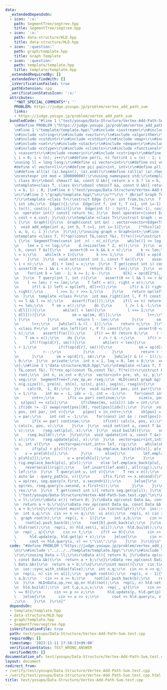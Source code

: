 ```yaml
---
data:
  _extendedDependsOn:
  - icon: ':x:'
    path: SegmentTree/segtree.hpp
    title: SegmentTree/segtree.hpp
  - icon: ':x:'
    path: data-structure/HLD.hpp
    title: data-structure/HLD.hpp
  - icon: ':question:'
    path: graph/template.hpp
    title: Graph Template
  - icon: ':question:'
    path: template/template.hpp
    title: template/template.hpp
  _extendedRequiredBy: []
  _extendedVerifiedWith: []
  _isVerificationFailed: true
  _pathExtension: cpp
  _verificationStatusIcon: ':x:'
  attributes:
    '*NOT_SPECIAL_COMMENTS*': ''
    PROBLEM: https://judge.yosupo.jp/problem/vertex_add_path_sum
    links:
    - https://judge.yosupo.jp/problem/vertex_add_path_sum
  bundledCode: "#line 1 \"test/yosupo/Data-Structure/Vertex-Add-Path-Sum.test.cpp\"\
    \n#define PROBLEM \"https://judge.yosupo.jp/problem/vertex_add_path_sum\"\r\n\r\
    \n#line 1 \"template/template.hpp\"\n#include <iostream>\r\n#include <cmath>\r\
    \n#include <string>\r\n#include <vector>\r\n#include <algorithm>\r\n#include <tuple>\r\
    \n#include <cstdint>\r\n#include <cstdio>\r\n#include <map>\r\n#include <queue>\r\
    \n#include <set>\r\n#include <stack>\r\n#include <deque>\r\n#include <bitset>\r\
    \n#include <cctype>\r\n#include <climits>\r\n#include <functional>\r\n#include\
    \ <cassert>\r\n#include <numeric>\r\n#include <cstring>\r\n#define rep(i, n) for(int\
    \ i = 0; i < (n); i++)\r\n#define per(i, n) for(int i = (n) - 1; i >= 0; i--)\r\
    \nusing ll = long long;\r\n#define vi vector<int>\r\n#define vvi vector<vi>\r\n\
    #define vl vector<ll>\r\n#define pii pair<int, int>\r\n#define pll pair<ll, ll>\r\
    \n#define all(a) (a).begin(), (a).end()\r\n#define rall(a) (a).rbegin(), (a).rend()\r\
    \nconstexpr int mod = 1000000007;\r\nusing namespace std;\r\ntemplate<class T,\
    \ class U>\r\nbool chmax(T &a, const U &b){ return a < b ? (a = b, 1) : 0; }\r\
    \ntemplate<class T, class U>\r\nbool chmin(T &a, const U &b){ return a > b ? (a\
    \ = b, 1) : 0; }\n#line 4 \"test/yosupo/Data-Structure/Vertex-Add-Path-Sum.test.cpp\"\
    \n\r\n#line 2 \"graph/template.hpp\"\n\r\n/**\r\n * @brief Graph Template\r\n\
    */\r\ntemplate <class T>\r\nstruct Edge {\r\n  int from,to;\r\n  T cost;\r\n \
    \ int idx;\r\n  Edge(){};\r\n  Edge(int f, int t, T c=1, int i=-1) : from(f),\
    \ to(t), cost(c), idx(i){}\r\n  Edge(int t) : to(t), from(-1), cost(1), idx(-1){}\r\
    \n  operator int() const{ return to; }\r\n  bool operator<(const Edge &e){ return\
    \ cost < e.cost; }\r\n};\r\ntemplate <class T>\r\nstruct Graph : vector<vector<Edge<T>>>\
    \ {\r\n  Graph(){}\r\n  Graph(const int &n) : vector<vector<Edge<T>>>(n){}\r\n\
    \  void add_edge(int a, int b, T c=1, int i=-1){\r\n    (*this)[a].push_back({\
    \ a, b, c, i });\r\n  }\r\n};\r\nusing graph = Graph<int>;\n#line 1 \"SegmentTree/segtree.hpp\"\
    \ntemplate <class T, T(*op)(const T&,const T&), T(*e)()>\r\nstruct SegmentTree\
    \ {\r\n  SegmentTree(const int _n) : n(_n){\r\n    while((1 << log) < n) log++;\r\
    \n    len = 1 << log;\r\n    d.resize(len * 2, e());\r\n  }\r\n  void update(int\
    \ k, const T &x){\r\n    assert(0 <= k && k < n);\r\n    k += len;\r\n    d[k]\
    \ = x;\r\n    while(k > 1){\r\n      k >>= 1;\r\n      d[k] = op(d[k*2], d[k*2+1]);\r\
    \n    }\r\n  }\r\n  void set(const int i, const T &x){\r\n    assert(0 <= i &&\
    \ i < n);\r\n    d[i + len] = x;\r\n  }\r\n  T get(const int i) const{\r\n   \
    \ assert(0 <= i && i < n);\r\n    return d[i + len];\r\n  }\r\n  void build(){\r\
    \n    for(int k = len - 1; k >= 1; k--)\r\n      d[k] = op(d[2*k], d[2*k+1]);\r\
    \n  }\r\n  T query(int l, int r){\r\n    assert(0 <= l && l <= r && r <= n);\r\
    \n    l += len; r += len;\r\n    T left = e(), right = e();\r\n    while(l < r){\r\
    \n      if(l & 1) left = op(left, d[l++]);\r\n      if(r & 1) right = op(d[--r],\
    \ right);\r\n      l >>= 1; r >>= 1;\r\n    }\r\n    return op(left, right);\r\
    \n  }\r\n  template <class F>\r\n  int max_right(int l, F f) const{\r\n    assert(0\
    \ <= l && l <= n);\r\n    assert(f(e()));\r\n    if(l == n) return n;\r\n    l\
    \ += len;\r\n    T sm = e();\r\n    do {\r\n      l /= l & -l;\r\n      if(!f(op(sm,\
    \ d[l]))){\r\n        while(l < len){\r\n          l <<= 1;\r\n          if(f(op(sm,\
    \ d[l]))){\r\n            sm = op(sm, d[l]);\r\n            l++;\r\n         \
    \ }\r\n        }\r\n        return l - len;\r\n      }\r\n      sm = op(sm, d[l]);\r\
    \n      l++;\r\n    }while(l & (l - 1));\r\n    return n;\r\n  }\r\n  template\
    \ <class F>\r\n  int min_left(int r, F f) const{\r\n    assert(0 <= r && r <=\
    \ n);\r\n    assert(f(e()));\r\n    if(r == 0) return 0;\r\n    r += len;\r\n\
    \    T sm = e();\r\n    do {\r\n      r /= r & -r;\r\n      if(r > 1) r--;\r\n\
    \      if(!f(op(d[r], sm))){\r\n        while(r < len){\r\n          r = r * 2\
    \ + 1;\r\n          if(f(op(d[r], sm))){\r\n            sm = op(d[r], sm);\r\n\
    \            r--;\r\n          }\r\n        }\r\n        return r + 1 - len;\r\
    \n      }\r\n      sm = op(d[r], sm);\r\n    }while(r & (r - 1));\r\n    return\
    \ 0;\r\n  }\r\n  private:\r\n  int n = 1, log = 0, len = 0;\r\n  vector<T> d;\r\
    \n};\n#line 3 \"data-structure/HLD.hpp\"\n\r\ntemplate <class T, T(*op)(const\
    \ T&,const T&), T(*rev_op)(const T&,const T&), T(*e)()>\r\nstruct HLD {\r\n  graph\
    \ root;\r\n  int n, in_cnt = 0;\r\n  vector<int> pre, sh, sz, p;\r\n  SegmentTree<T,op,e>\
    \ seg;\r\n  SegmentTree<T,rev_op,e> rseg;\r\n  HLD(const graph &g) : root(g),\
    \ n(g.size()), pre(n), sh(n), sz(n), p(n), seg(n), rseg(n){\r\n    size(0, -1);\r\
    \n    calc(0, -1, 0);\r\n  }\r\n  void size(int pos, int par){\r\n    sz[pos]\
    \ = 1;\r\n    int mx = -1, idx = -1, cnt = -1;\r\n    for(const int &x : root[pos]){\r\
    \n      cnt++;\r\n      if(x == par) continue;\r\n      size(x, pos);\r\n    \
    \  sz[pos] += sz[x];\r\n      if(chmax(mx, sz[x])) idx = cnt;\r\n    }\r\n   \
    \ if(idx != -1) swap(root[pos][0], root[pos][idx]);\r\n  }\r\n  void calc(int\
    \ pos, int par, int v){\r\n    p[pos] = in_cnt++;\r\n    sh[pos] = v;\r\n    pre[pos]\
    \ = par;\r\n    int cnt = -1;\r\n    for(const int &x : root[pos]){\r\n      cnt++;\r\
    \n      if(x == par) continue;\r\n      if(cnt) calc(x, pos, x);\r\n      else\
    \ calc(x, pos, v);\r\n    }\r\n  }\r\n  void set(int u, const T &x){\r\n    seg.set(p[u],\
    \ x);\r\n    rseg.set(p[u], x);\r\n  }\r\n  void build(){\r\n    seg.build();\r\
    \n    rseg.build();\r\n  }\r\n\r\n  void update(int u, const T &x){\r\n    seg.update(p[u],\
    \ x);\r\n    rseg.update(p[u], x);\r\n  }\r\n  vector<pair<int,int>> query_path(int\
    \ u, int v){\r\n    vector<pair<int,int>> lef, rig;\r\n    while(sh[u] != sh[v]){\r\
    \n      if(p[u] < p[v]){\r\n        rig.emplace_back(p[sh[v]], p[v]);\r\n    \
    \    v = pre[sh[v]];\r\n      }\r\n      else{\r\n        lef.emplace_back(p[u],\
    \ p[sh[u]]);\r\n        u = pre[sh[u]];\r\n      }\r\n    }\r\n    if(p[u] < p[v])\
    \ rig.emplace_back(p[u], p[v]);\r\n    else lef.emplace_back(p[u], p[v]);\r\n\
    \    reverse(all(rig));\r\n    lef.insert(lef.end(), all(rig));\r\n    return\
    \ lef;\r\n  }\r\n  T query(int u, int v){\r\n    T res = e();\r\n    for(const\
    \ auto &x : query_path(u, v)){\r\n      if(x.first <= x.second){\r\n        res\
    \ = op(res, seg.query(x.first, x.second+1));\r\n      }else{\r\n        res =\
    \ op(res, rseg.query(x.second, x.first+1));\r\n      }\r\n    }\r\n    return\
    \ res;\r\n  }\r\n  T get(const int i){ return seg.get(p[i]); }\r\n};\n#line 6\
    \ \"test/yosupo/Data-Structure/Vertex-Add-Path-Sum.test.cpp\"\n\r\nusing Data\
    \ = ll;\r\n\r\nData e(){ return 0; }\r\nData op(const Data &a, const Data &b){\r\
    \n  return a + b;\r\n}\r\nData rev_op(const Data &a, const Data &b){\r\n  return\
    \ a + b;\r\n}\r\n\r\nint main(){\r\n  cin.tie(nullptr);\r\n  ios::sync_with_stdio(false);\r\
    \n  int n,q;\r\n  cin >> n >> q;\r\n  vi a(n);\r\n  rep(i, n) cin >> a[i];\r\n\
    \  graph root(n);\r\n  rep(i, n - 1){\r\n    int a,b;\r\n    cin >> a >> b;\r\n\
    \    root[a].push_back(b);\r\n    root[b].push_back(a);\r\n  }\r\n  HLD<Data,op,rev_op,e>\
    \ hld(root);\r\n  rep(i, n) hld.set(i, a[i]);\r\n  hld.build();\r\n  int t,p,x,u,v;\r\
    \n  rep(_, q){\r\n    cin >> t;\r\n    if(t == 0){\r\n      cin >> p >> x;\r\n\
    \      hld.update(p, hld.get(p) + x);\r\n    }else{\r\n      cin >> u >> v;\r\n\
    \      cout << hld.query(u, v) << \"\\n\";\r\n    }\r\n  }\r\n}\n"
  code: "#define PROBLEM \"https://judge.yosupo.jp/problem/vertex_add_path_sum\"\r\
    \n\r\n#include \"../../../template/template.hpp\"\r\n\r\n#include \"../../../data-structure/HLD.hpp\"\
    \r\n\r\nusing Data = ll;\r\n\r\nData e(){ return 0; }\r\nData op(const Data &a,\
    \ const Data &b){\r\n  return a + b;\r\n}\r\nData rev_op(const Data &a, const\
    \ Data &b){\r\n  return a + b;\r\n}\r\n\r\nint main(){\r\n  cin.tie(nullptr);\r\
    \n  ios::sync_with_stdio(false);\r\n  int n,q;\r\n  cin >> n >> q;\r\n  vi a(n);\r\
    \n  rep(i, n) cin >> a[i];\r\n  graph root(n);\r\n  rep(i, n - 1){\r\n    int\
    \ a,b;\r\n    cin >> a >> b;\r\n    root[a].push_back(b);\r\n    root[b].push_back(a);\r\
    \n  }\r\n  HLD<Data,op,rev_op,e> hld(root);\r\n  rep(i, n) hld.set(i, a[i]);\r\
    \n  hld.build();\r\n  int t,p,x,u,v;\r\n  rep(_, q){\r\n    cin >> t;\r\n    if(t\
    \ == 0){\r\n      cin >> p >> x;\r\n      hld.update(p, hld.get(p) + x);\r\n \
    \   }else{\r\n      cin >> u >> v;\r\n      cout << hld.query(u, v) << \"\\n\"\
    ;\r\n    }\r\n  }\r\n}"
  dependsOn:
  - template/template.hpp
  - data-structure/HLD.hpp
  - graph/template.hpp
  - SegmentTree/segtree.hpp
  isVerificationFile: true
  path: test/yosupo/Data-Structure/Vertex-Add-Path-Sum.test.cpp
  requiredBy: []
  timestamp: '2023-11-11 17:58:53+09:00'
  verificationStatus: TEST_WRONG_ANSWER
  verifiedWith: []
documentation_of: test/yosupo/Data-Structure/Vertex-Add-Path-Sum.test.cpp
layout: document
redirect_from:
- /verify/test/yosupo/Data-Structure/Vertex-Add-Path-Sum.test.cpp
- /verify/test/yosupo/Data-Structure/Vertex-Add-Path-Sum.test.cpp.html
title: test/yosupo/Data-Structure/Vertex-Add-Path-Sum.test.cpp
---
```

